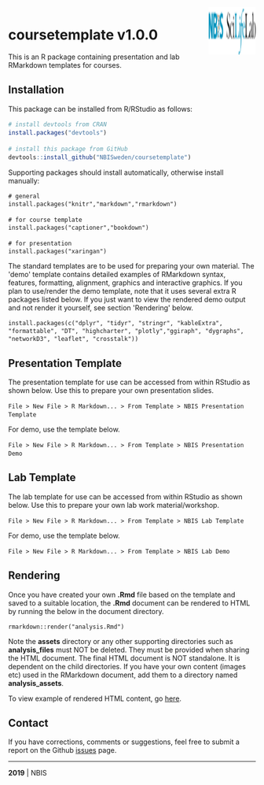 
<img src="docs/assets/logo.svg" align="right" width="96" height="96">

# coursetemplate v1.0.0

This is an R package containing presentation and lab RMarkdown templates for courses.

## Installation  

This package can be installed from R/RStudio as follows:

```r
# install devtools from CRAN
install.packages("devtools")

# install this package from GitHub
devtools::install_github("NBISweden/coursetemplate")
```

Supporting packages should install automatically, otherwise install manually:

```
# general
install.packages("knitr","markdown","rmarkdown")

# for course template
install.packages("captioner","bookdown")

# for presentation
install.packages("xaringan")
```

The standard templates are to be used for preparing your own material. The 'demo' template contains detailed examples of RMarkdown syntax, features, formatting, alignment, graphics and interactive graphics. If you plan to use/render the demo template, note that it uses several extra R packages listed below. If you just want to view the rendered demo output and not render it yourself, see section 'Rendering' below.

```
install.packages(c("dplyr", "tidyr", "stringr", "kableExtra",
"formattable", "DT", "highcharter", "plotly","ggiraph", "dygraphs",
"networkD3", "leaflet", "crosstalk"))
```

## Presentation Template  

The presentation template for use can be accessed from within RStudio as shown below. Use this to prepare your own presentation slides.

`File > New File > R Markdown... > From Template > NBIS Presentation Template`

For demo, use the template below.

`File > New File > R Markdown... > From Template > NBIS Presentation Demo`

## Lab Template  

The lab template for use can be accessed from within RStudio as shown below. Use this to prepare your own lab work material/workshop.

`File > New File > R Markdown... > From Template > NBIS Lab Template`

For demo, use the template below.

`File > New File > R Markdown... > From Template > NBIS Lab Demo`

## Rendering

Once you have created your own **.Rmd** file based on the template and saved to a suitable location, the **.Rmd** document can be rendered to HTML by running the below in the document directory.

```
rmarkdown::render("analysis.Rmd")
```

Note the **assets** directory or any other supporting directories such as **analysis_files** must NOT be deleted. They must be provided when sharing the HTML document. The final HTML document is NOT standalone. It is dependent on the child directories. If you have your own content (images etc) used in the RMarkdown document, add them to a directory named **analysis_assets**.

To view example of rendered HTML content, go [here](https://NBISweden.github.io/coursetemplate/).

## Contact

If you have corrections, comments or suggestions, feel free to submit a report on the Github [issues](../../issues/) page.  

---

**2019** | NBIS

